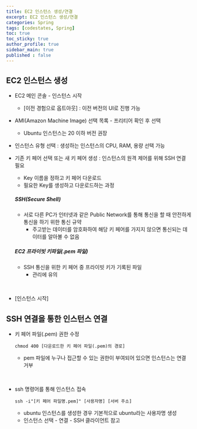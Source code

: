 ```yaml
---
title: EC2 인스턴스 생성/연결
excerpt: EC2 인스턴스 생성/연결
categories: Spring
tags: [codestates, Spring]
toc: true
toc_sticky: true
author_profile: true
sidebar_main: true
published : false
---
```

## EC2 인스턴스 생성
- EC2 메인 콘솔 - 인스턴스 시작
  - [이전 경험으로 옵트아웃] : 이전 버전의 UI로 진행 가능
- AMI(Amazon Machine Image) 선택 목록 - 프리티어 확인 후 선택
  - Ubuntu 인스턴스는 20 이하 버전 권장
- 인스턴스 유형 선택 : 생성하는 인스턴스의 CPU, RAM, 용량 선택 가능
- 기존 키 페어 선택 또는 새 키 페어 생성 : 인스턴스의 원격 제어를 위해 SSH 연결 필요
  - Key 이름을 정하고 키 페어 다운로드 
  - 필요한 Key를 생성하고 다운로드하는 과정

  ##### SSH(Secure Shell)
  - 서로 다른 PC가 인터넷과 같은 Public Network를 통해 통신을 할 때 안전하게 통신을 하기 위한 통신 규약
    - 주고받는 데이터를 암호화하여 해당 키 페어를 가지지 않으면 통신되는 데이터를 알아볼 수 없음
  
  ##### EC2 프라이빗 키파일(.pem 파일)
  - SSH 통신을 위한 키 페어 중 프라이빗 키가 기록된 파일
    - 관리에 유의 
<br>

  - [인스턴스 시작]


## SSH 연결을 통한 인스턴스 연결
- 키 페어 파일(.pem) 권한 수정
  ```
  chmod 400 [다운로드한 키 페어 파일(.pem)의 경로]
  ```
  - pem 파일에 누구나 접근할 수 있는 권한이 부여되어 있으면 인스턴스는 연결 거부

<br>

- ssh 명령어를 통해 인스턴스 접속
  ```
  ssh -i"[키 페어 파일명.pem]" [사용자명] [서버 주소]
  ```
  - ubuntu 인스턴스를 생성한 경우 기본적으로 ubuntu라는 사용자명 생성
  - 인스턴스 선택 - 연결 - SSH 클라이언트 참고